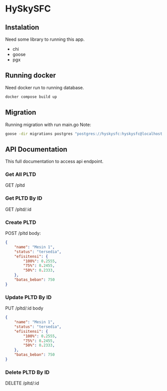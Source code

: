 # HySkySFC

## Instalation
Need some library to running this app.
- chi
- goose
- pgx

## Running docker
Need docker run to running database.
```bash
docker compose build up
```

## Migration
Running migration with run main.go
Note:
```bash
goose -dir migrations postgres "postgres://hyskysfc:hyskysfc@localhost:5432/hyskysfc?sslmode=disable" up
```

## API Documentation
This full documentation to access api endpoint.

### Get All PLTD
GET /pltd

### Get PLTD By ID
GET /pltd/:id

### Create PLTD
POST /pltd
body:
```json
{
    "name": "Mesin 1",
    "status": "tersedia",
    "efisitensi": {
        "100%": 0.2555,
        "75%": 0.2455,
        "50%": 0.2333,
    },
    "batas_beban": 750
}
```
### Update PLTD By ID
PUT /pltd/:id
body
```json
{
    "name": "Mesin 1",
    "status": "tersedia",
    "efisitensi": {
        "100%": 0.2555,
        "75%": 0.2455,
        "50%": 0.2333,
    },
    "batas_beban": 750
}
```
### Delete PLTD By ID
DELETE /pltd/:id

